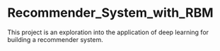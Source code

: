 # Recommender_System_with_RBM
This project is an exploration into the application of deep learning for building a recommender system.

